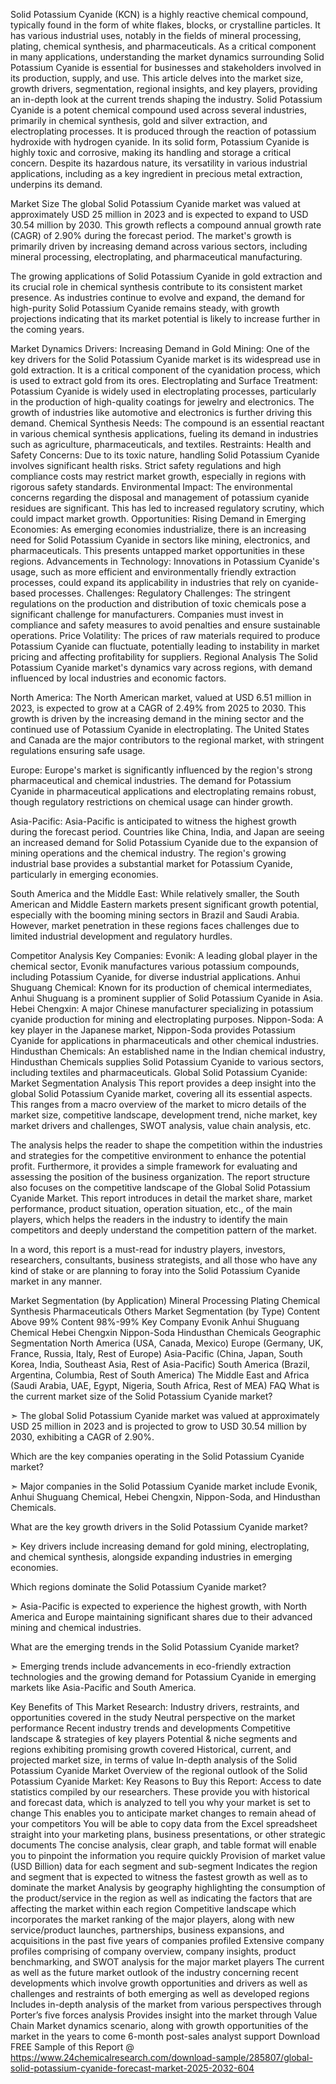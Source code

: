 Solid Potassium Cyanide (KCN) is a highly reactive chemical compound, typically found in the form of white flakes, blocks, or crystalline particles. It has various industrial uses, notably in the fields of mineral processing, plating, chemical synthesis, and pharmaceuticals. As a critical component in many applications, understanding the market dynamics surrounding Solid Potassium Cyanide is essential for businesses and stakeholders involved in its production, supply, and use. This article delves into the market size, growth drivers, segmentation, regional insights, and key players, providing an in-depth look at the current trends shaping the industry.
Solid Potassium Cyanide is a potent chemical compound used across several industries, primarily in chemical synthesis, gold and silver extraction, and electroplating processes. It is produced through the reaction of potassium hydroxide with hydrogen cyanide. In its solid form, Potassium Cyanide is highly toxic and corrosive, making its handling and storage a critical concern. Despite its hazardous nature, its versatility in various industrial applications, including as a key ingredient in precious metal extraction, underpins its demand.

Market Size
The global Solid Potassium Cyanide market was valued at approximately USD 25 million in 2023 and is expected to expand to USD 30.54 million by 2030. This growth reflects a compound annual growth rate (CAGR) of 2.90% during the forecast period. The market's growth is primarily driven by increasing demand across various sectors, including mineral processing, electroplating, and pharmaceutical manufacturing.

The growing applications of Solid Potassium Cyanide in gold extraction and its crucial role in chemical synthesis contribute to its consistent market presence. As industries continue to evolve and expand, the demand for high-purity Solid Potassium Cyanide remains steady, with growth projections indicating that its market potential is likely to increase further in the coming years.

Market Dynamics
Drivers:
Increasing Demand in Gold Mining: One of the key drivers for the Solid Potassium Cyanide market is its widespread use in gold extraction. It is a critical component of the cyanidation process, which is used to extract gold from its ores.
Electroplating and Surface Treatment: Potassium Cyanide is widely used in electroplating processes, particularly in the production of high-quality coatings for jewelry and electronics. The growth of industries like automotive and electronics is further driving this demand.
Chemical Synthesis Needs: The compound is an essential reactant in various chemical synthesis applications, fueling its demand in industries such as agriculture, pharmaceuticals, and textiles.
Restraints:
Health and Safety Concerns: Due to its toxic nature, handling Solid Potassium Cyanide involves significant health risks. Strict safety regulations and high compliance costs may restrict market growth, especially in regions with rigorous safety standards.
Environmental Impact: The environmental concerns regarding the disposal and management of potassium cyanide residues are significant. This has led to increased regulatory scrutiny, which could impact market growth.
Opportunities:
Rising Demand in Emerging Economies: As emerging economies industrialize, there is an increasing need for Solid Potassium Cyanide in sectors like mining, electronics, and pharmaceuticals. This presents untapped market opportunities in these regions.
Advancements in Technology: Innovations in Potassium Cyanide's usage, such as more efficient and environmentally friendly extraction processes, could expand its applicability in industries that rely on cyanide-based processes.
Challenges:
Regulatory Challenges: The stringent regulations on the production and distribution of toxic chemicals pose a significant challenge for manufacturers. Companies must invest in compliance and safety measures to avoid penalties and ensure sustainable operations.
Price Volatility: The prices of raw materials required to produce Potassium Cyanide can fluctuate, potentially leading to instability in market pricing and affecting profitability for suppliers.
Regional Analysis
The Solid Potassium Cyanide market's dynamics vary across regions, with demand influenced by local industries and economic factors.

North America:
The North American market, valued at USD 6.51 million in 2023, is expected to grow at a CAGR of 2.49% from 2025 to 2030. This growth is driven by the increasing demand in the mining sector and the continued use of Potassium Cyanide in electroplating. The United States and Canada are the major contributors to the regional market, with stringent regulations ensuring safe usage.

Europe:
Europe's market is significantly influenced by the region's strong pharmaceutical and chemical industries. The demand for Potassium Cyanide in pharmaceutical applications and electroplating remains robust, though regulatory restrictions on chemical usage can hinder growth.

Asia-Pacific:
Asia-Pacific is anticipated to witness the highest growth during the forecast period. Countries like China, India, and Japan are seeing an increased demand for Solid Potassium Cyanide due to the expansion of mining operations and the chemical industry. The region's growing industrial base provides a substantial market for Potassium Cyanide, particularly in emerging economies.

South America and the Middle East:
While relatively smaller, the South American and Middle Eastern markets present significant growth potential, especially with the booming mining sectors in Brazil and Saudi Arabia. However, market penetration in these regions faces challenges due to limited industrial development and regulatory hurdles.

Competitor Analysis
Key Companies:
Evonik: A leading global player in the chemical sector, Evonik manufactures various potassium compounds, including Potassium Cyanide, for diverse industrial applications.
Anhui Shuguang Chemical: Known for its production of chemical intermediates, Anhui Shuguang is a prominent supplier of Solid Potassium Cyanide in Asia.
Hebei Chengxin: A major Chinese manufacturer specializing in potassium cyanide production for mining and electroplating purposes.
Nippon-Soda: A key player in the Japanese market, Nippon-Soda provides Potassium Cyanide for applications in pharmaceuticals and other chemical industries.
Hindusthan Chemicals: An established name in the Indian chemical industry, Hindusthan Chemicals supplies Solid Potassium Cyanide to various sectors, including textiles and pharmaceuticals.
Global Solid Potassium Cyanide: Market Segmentation Analysis
This report provides a deep insight into the global Solid Potassium Cyanide market, covering all its essential aspects. This ranges from a macro overview of the market to micro details of the market size, competitive landscape, development trend, niche market, key market drivers and challenges, SWOT analysis, value chain analysis, etc.

The analysis helps the reader to shape the competition within the industries and strategies for the competitive environment to enhance the potential profit. Furthermore, it provides a simple framework for evaluating and assessing the position of the business organization. The report structure also focuses on the competitive landscape of the Global Solid Potassium Cyanide Market. This report introduces in detail the market share, market performance, product situation, operation situation, etc., of the main players, which helps the readers in the industry to identify the main competitors and deeply understand the competition pattern of the market.

In a word, this report is a must-read for industry players, investors, researchers, consultants, business strategists, and all those who have any kind of stake or are planning to foray into the Solid Potassium Cyanide market in any manner.

Market Segmentation (by Application)
Mineral Processing
Plating
Chemical Synthesis
Pharmaceuticals
Others
Market Segmentation (by Type)
Content Above 99%
Content 98%-99%
Key Company
Evonik
Anhui Shuguang Chemical
Hebei Chengxin
Nippon-Soda
Hindusthan Chemicals
Geographic Segmentation
North America (USA, Canada, Mexico)
Europe (Germany, UK, France, Russia, Italy, Rest of Europe)
Asia-Pacific (China, Japan, South Korea, India, Southeast Asia, Rest of Asia-Pacific)
South America (Brazil, Argentina, Columbia, Rest of South America)
The Middle East and Africa (Saudi Arabia, UAE, Egypt, Nigeria, South Africa, Rest of MEA)
FAQ
What is the current market size of the Solid Potassium Cyanide market?

➣ The global Solid Potassium Cyanide market was valued at approximately USD 25 million in 2023 and is projected to grow to USD 30.54 million by 2030, exhibiting a CAGR of 2.90%.

Which are the key companies operating in the Solid Potassium Cyanide market?

➣ Major companies in the Solid Potassium Cyanide market include Evonik, Anhui Shuguang Chemical, Hebei Chengxin, Nippon-Soda, and Hindusthan Chemicals.

What are the key growth drivers in the Solid Potassium Cyanide market?

➣ Key drivers include increasing demand for gold mining, electroplating, and chemical synthesis, alongside expanding industries in emerging economies.

Which regions dominate the Solid Potassium Cyanide market?

➣ Asia-Pacific is expected to experience the highest growth, with North America and Europe maintaining significant shares due to their advanced mining and chemical industries.

What are the emerging trends in the Solid Potassium Cyanide market?

➣ Emerging trends include advancements in eco-friendly extraction technologies and the growing demand for Potassium Cyanide in emerging markets like Asia-Pacific and South America.

Key Benefits of This Market Research:
Industry drivers, restraints, and opportunities covered in the study
Neutral perspective on the market performance
Recent industry trends and developments
Competitive landscape & strategies of key players
Potential & niche segments and regions exhibiting promising growth covered
Historical, current, and projected market size, in terms of value
In-depth analysis of the Solid Potassium Cyanide Market
Overview of the regional outlook of the Solid Potassium Cyanide Market:
Key Reasons to Buy this Report:
Access to date statistics compiled by our researchers. These provide you with historical and forecast data, which is analyzed to tell you why your market is set to change
This enables you to anticipate market changes to remain ahead of your competitors
You will be able to copy data from the Excel spreadsheet straight into your marketing plans, business presentations, or other strategic documents
The concise analysis, clear graph, and table format will enable you to pinpoint the information you require quickly
Provision of market value (USD Billion) data for each segment and sub-segment
Indicates the region and segment that is expected to witness the fastest growth as well as to dominate the market
Analysis by geography highlighting the consumption of the product/service in the region as well as indicating the factors that are affecting the market within each region
Competitive landscape which incorporates the market ranking of the major players, along with new service/product launches, partnerships, business expansions, and acquisitions in the past five years of companies profiled
Extensive company profiles comprising of company overview, company insights, product benchmarking, and SWOT analysis for the major market players
The current as well as the future market outlook of the industry concerning recent developments which involve growth opportunities and drivers as well as challenges and restraints of both emerging as well as developed regions
Includes in-depth analysis of the market from various perspectives through Porter’s five forces analysis
Provides insight into the market through Value Chain
Market dynamics scenario, along with growth opportunities of the market in the years to come
6-month post-sales analyst support
Download FREE Sample of this Report @ https://www.24chemicalresearch.com/download-sample/285807/global-solid-potassium-cyanide-forecast-market-2025-2032-604
